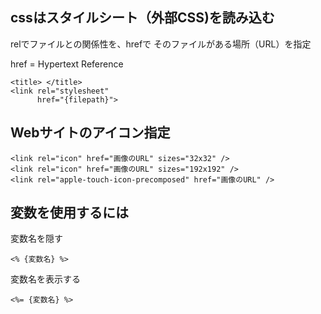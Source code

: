 ## cssはスタイルシート（外部CSS)を読み込む
relでファイルとの関係性を、hrefで そのファイルがある場所（URL）を指定

href = Hypertext Reference
```
<title> </title>
<link rel="stylesheet"
      href="{filepath}">
```

## Webサイトのアイコン指定
```
<link rel="icon" href="画像のURL" sizes="32x32" />
<link rel="icon" href="画像のURL" sizes="192x192" />
<link rel="apple-touch-icon-precomposed" href="画像のURL" />

```

## 変数を使用するには
変数名を隠す
```
<% {変数名} %>
```
変数名を表示する
```
<%= {変数名} %>
```
